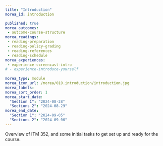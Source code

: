 ```yaml
---
title: "Introduction"
morea_id: introduction

published: true
morea_outcomes:
 - outcome-course-structure
morea_readings:
 - reading-preparation
 - reading-policy-grading
 - reading-references
 - reading-schedule
morea_experiences:
 - experience-screencast-intro
# - experience-introduce-yourself
 
morea_type: module
morea_icon_url: /morea/010.introduction/introduction.jpg
morea_labels:
morea_sort_order: 1
morea_start_date:
  "Section 1": "2024-08-28"
  "Sections 2": "2024-08-29"
morea_end_date:
  "Section 1": "2024-09-05"
  "Sections 2": "2024-09-06"
---
```


Overview of ITM 352, and some initial tasks to get set up and ready for the course.